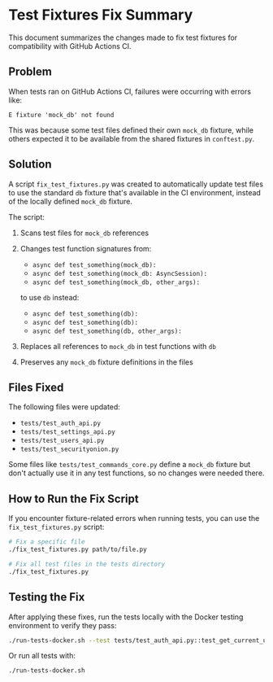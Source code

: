 # Test Fixtures Fix Summary

This document summarizes the changes made to fix test fixtures for compatibility with GitHub Actions CI.

## Problem

When tests ran on GitHub Actions CI, failures were occurring with errors like:

```
E fixture 'mock_db' not found
```

This was because some test files defined their own `mock_db` fixture, while others expected it to be available from the shared fixtures in `conftest.py`.

## Solution

A script `fix_test_fixtures.py` was created to automatically update test files to use the standard `db` fixture that's available in the CI environment, instead of the locally defined `mock_db` fixture.

The script:

1. Scans test files for `mock_db` references
2. Changes test function signatures from:
   - `async def test_something(mock_db):`
   - `async def test_something(mock_db: AsyncSession):`
   - `async def test_something(mock_db, other_args):`
   
   to use `db` instead:
   - `async def test_something(db):`
   - `async def test_something(db):`
   - `async def test_something(db, other_args):`

3. Replaces all references to `mock_db` in test functions with `db`
4. Preserves any `mock_db` fixture definitions in the files

## Files Fixed

The following files were updated:
- `tests/test_auth_api.py`
- `tests/test_settings_api.py`
- `tests/test_users_api.py`
- `tests/test_securityonion.py`

Some files like `tests/test_commands_core.py` define a `mock_db` fixture but don't actually use it in any test functions, so no changes were needed there.

## How to Run the Fix Script

If you encounter fixture-related errors when running tests, you can use the `fix_test_fixtures.py` script:

```bash
# Fix a specific file
./fix_test_fixtures.py path/to/file.py

# Fix all test files in the tests directory
./fix_test_fixtures.py
```

## Testing the Fix

After applying these fixes, run the tests locally with the Docker testing environment to verify they pass:

```bash
./run-tests-docker.sh --test tests/test_auth_api.py::test_get_current_user_valid
```

Or run all tests with:

```bash
./run-tests-docker.sh
```